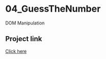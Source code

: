 # 04_GuessTheNumber
 DOM Manipulation
## Project link
[Click here](https://aditya301200.github.io/04_GuessTheNumber/)
